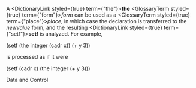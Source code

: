 



A <DictionaryLink styled={true} term={"the"}><b>the</b></DictionaryLink> <GlossaryTerm styled={true} term={"form"}><i>form</i></GlossaryTerm> can be used as a <GlossaryTerm styled={true} term={"place"}><i>place</i></GlossaryTerm>, in which case the declaration is transferred to the *newvalue* form, and the resulting <DictionaryLink styled={true} term={"setf"}><b>setf</b></DictionaryLink> is analyzed. For example, 



(setf (the integer (cadr x)) (+ y 3)) 



is processed as if it were 



(setf (cadr x) (the integer (+ y 3))) 



Data and Control 











